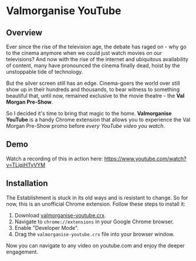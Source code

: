 # Valmorganise YouTube

## Overview

Ever since the rise of the television age, the debate has raged on - why go to the cinema anymore when we could just watch movies on our televisions? And now with the rise of the internet and ubiquitous availability of content, many have pronounced the cinema finally dead, hoist by the unstoppable tide of technology.

But the silver screen still has an edge. Cinema-goers the world over still show up in their hundreds and thousands, to bear witness to something beautiful that, until now, remained exclusive to the movie theatre - the **Val Morgan Pre-Show**.

So I decided it's time to bring that magic to the home. **Valmorganise YouTube** is a handy Chrome extension that allows you to experience the Val Morgan Pre-Show promo before *every YouTube video you watch*.

## Demo

Watch a recording of this in action here: https://www.youtube.com/watch?v=TLjqiHTyVYM

## Installation

The Establishment is stuck in its old ways and is resistant to change. So for now, this is an unofficial Chrome extension. Follow these steps to install it:

1. Download [valmorganise-youtube.crx](https://drive.google.com/file/d/0B6NlrMdaqeJvY3g2b1FVQ2xnd2s/view?usp=sharing).
2. Navigate to `chrome://extensions` in your Google Chrome browser.
3. Enable "Developer Mode".
4. Drag the `valmorganise-youtube.crx` file into your browser window.

Now you can navigate to any video on youtube.com and enjoy the deeper engagement.